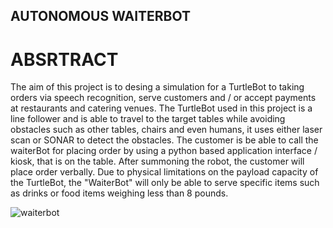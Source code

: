 ## AUTONOMOUS WAITERBOT

# ABSRTRACT
The aim of this project is to desing a simulation for a TurtleBot to taking orders via speech recognition, serve customers and / or accept payments at restaurants and catering venues. The TurtleBot used in this project is a line follower and is able to travel to the target tables while avoiding obstacles such as other tables, chairs and even humans, it uses either laser scan or SONAR to detect the obstacles. The customer is be able to call the waiterBot for placing order by using a python based application interface / kiosk, that is on the table. After summoning the robot, the customer will place order verbally. Due to physical limitations on the payload capacity of the TurtleBot, the "WaiterBot" will only be able to serve specific items such as drinks or food items weighing less than 8 pounds. 

![waiterbot](https://user-images.githubusercontent.com/30382104/59148712-601e8700-89da-11e9-97df-0d24661d097e.gif)
